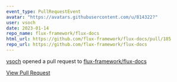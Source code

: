 ```yaml
---
event_type: PullRequestEvent
avatar: "https://avatars.githubusercontent.com/u/814322?"
user: vsoch
date: 2023-01-14
repo_name: flux-framework/flux-docs
html_url: https://github.com/flux-framework/flux-docs/pull/185
repo_url: https://github.com/flux-framework/flux-docs
---
```


<a href='https://github.com/vsoch' target='_blank'>vsoch</a> opened a pull request to <a href='https://github.com/flux-framework/flux-docs' target='_blank'>flux-framework/flux-docs</a>

<a href='https://github.com/flux-framework/flux-docs/pull/185' target='_blank'>View Pull Request</a>